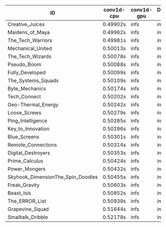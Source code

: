 |ID|conv1d-cpu|conv1d-gpu|DWSPConv2D-gpu|gemm-gpu|avg|
|-|-|-|-|-|-|
|Creative_Juices|0.49902s|infs|infs|4.67824s|infs|
|Maidens_of_Maya|0.49962s|infs|infs|4.70582s|infs|
|The_Tech_Warriors|0.49981s|infs|infs|4.69630s|infs|
|Mechanical_United|0.50013s|infs|infs|4.70672s|infs|
|The_Tech_Wizards|0.50078s|infs|infs|4.69165s|infs|
|Pseudo_Boom|0.50088s|infs|infs|4.66987s|infs|
|Fully_Developed|0.50099s|infs|infs|4.70215s|infs|
|The_Systems_Squads|0.50109s|infs|infs|4.71284s|infs|
|Byte_Mechanics|0.50174s|infs|infs|4.66549s|infs|
|Tech_Connect|0.50202s|infs|infs|4.70896s|infs|
|Geo-Thermal_Energy|0.50242s|infs|infs|4.70118s|infs|
|Loose_Screws|0.50279s|infs|infs|4.66669s|infs|
|Ping_Intelligence|0.50285s|infs|infs|4.71207s|infs|
|Key_to_Innovation|0.50296s|infs|infs|4.70036s|infs|
|Blue_Screens|0.50301s|infs|infs|4.69315s|infs|
|Remote_Connections|0.50314s|infs|infs|4.67417s|infs|
|Digital_Destroyers|0.50353s|infs|infs|4.70157s|infs|
|Prime_Calculus|0.50424s|infs|infs|4.67673s|infs|
|Power_Mongers|0.50432s|infs|infs|4.69908s|infs|
|Skyhook_DimensionThe_Spin_Doodles|0.50455s|infs|infs|4.69464s|infs|
|Freak_Gravity|0.50603s|infs|infs|4.71792s|infs|
|Beast_Isis|0.50852s|infs|infs|4.65705s|infs|
|The_ERROR_List|0.50939s|infs|infs|4.68352s|infs|
|Grapevine_Squad|0.51644s|infs|infs|4.75528s|infs|
|Smalltalk_Dribble|0.52178s|infs|infs|4.69864s|infs|
